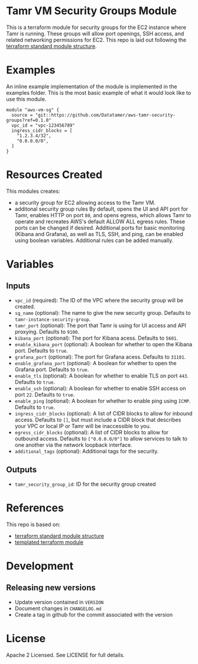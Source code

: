 # Tamr VM Security Groups Module
This is a terraform module for security groups for the EC2 instance where Tamr is running. These groups will allow port openings, SSH access, and related networking permissions for EC2.
This repo is laid out following the [terraform standard module structure](https://www.terraform.io/docs/modules/index.html#standard-module-structure).

# Examples
An inline example implementation of the module is implemented in the examples folder.
This is the most basic example of what it would look like to use this module.

```
module "aws-vm-sg" {
  source = "git::https://github.com/Datatamer/aws-tamr-security-groups?ref=0.1.0"
  vpc_id = "vpc-123456789"
  ingress_cidr_blocks = [
    "1.2.3.4/32",
    "0.0.0.0/0",
  ]
}
```

# Resources Created
This modules creates:
* a security group for EC2 allowing access to the Tamr VM.
* additonal security group rules By default, opens the UI and API port for Tamr,
enables HTTP on port `80`, and opens egress, which allows Tamr to operate and recreates
AWS's default ALLOW ALL egress rules. These ports can be changed if desired. Additional
ports for basic monitoring (Kibana and Grafana), as well as TLS, SSH, and ping,
can be enabled using boolean variables. Additional rules can be added manually.

# Variables
## Inputs
* `vpc_id` (required): The ID of the VPC where the security group will be created.
* `sg_name` (optional): The name to give the new security group. Defaults to `tamr-instance-security-group`.
* `tamr_port` (optional): The port that Tamr is using for UI access and API proxying. Defaults to `9100`.
* `kibana_port` (optional): The port for Kibana acess. Defaults to `5601`.
* `enable_kibana_port` (optional): A boolean for whether to open the Kibana port. Defaults to `true`.
* `grafana_port` (optional): The port for Grafana acess. Defaults to `31101`.
* `enable_grafana_port` (optional): A boolean for whether to open the Grafana port. Defaults to `true`.
* `enable_tls` (optional): A boolean for whether to enable TLS on port `443`. Defaults to `true`.
* `enable_ssh` (optional): A boolean for whether to enable SSH access on port `22`. Defaults to `true`.
* `enable_ping` (optional): A boolean for whether to enable ping using `ICMP`. Defaults to `true`.
* `ingress_cidr_blocks` (optional): A list of CIDR blocks to allow for inbound access. Defaults to `[]`, but must include a CIDR block that describes your VPC or local IP or Tamr will be inaccessible to you.
* `egress_cidr_blocks` (optional): A list of CIDR blocks to allow for outbound access. Defaults to `["0.0.0.0/0"]` to allow services to talk to one another via the network loopback interface.
* `additional_tags` (optional): Additional tags for the security.

## Outputs
* `tamr_security_group_id`: ID for the security group created

# References
This repo is based on:
* [terraform standard module structure](https://www.terraform.io/docs/modules/index.html#standard-module-structure)
* [templated terraform module](https://github.com/tmknom/template-terraform-module)

# Development
## Releasing new versions
* Update version contained in `VERSION`
* Document changes in `CHANGELOG.md`
* Create a tag in github for the commit associated with the version

# License
Apache 2 Licensed. See LICENSE for full details.
